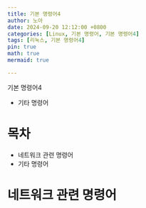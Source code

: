 ```yaml
---
title: 기본 명령어4
author: 노아
date: 2024-09-20 12:12:00 +0800
categories: [Linux, 기본 명령어, 기본 명령어4]
tags: [리눅스, 기본 명령어4]
pin: true
math: true
mermaid: true

---
```

기본 명령어4
- 기타 명령어

# 목차

- 네트워크 관련 명령어
- 기타 명령어

# 네트워크 관련 명령어
